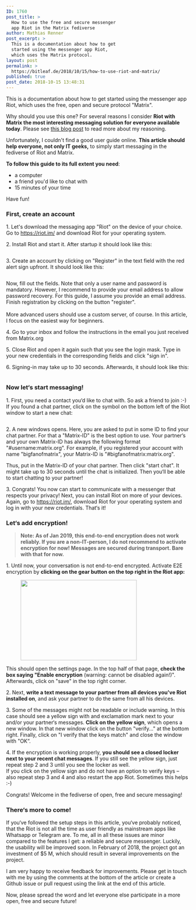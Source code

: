 ```yaml
---
ID: 1760
post_title: >
  How to use the free and secure messenger
  app Riot in the Matrix fediverse
author: Mathias Renner
post_excerpt: >
  This is a documentation about how to get
  started using the messenger app Riot,
  which uses the Matrix protocol.
layout: post
permalink: >
  https://bitleaf.de/2018/10/15/how-to-use-riot-and-matrix/
published: true
post_date: 2018-10-15 13:48:31
---
```

<!-- wp:paragraph -->
<p>This is a documentation about how to get started using the messenger app Riot, which uses the free, open and secure protocol "Matrix".</p>
<!-- /wp:paragraph -->

<!-- wp:paragraph -->
<p>Why should you use this one? For several reasons I consider <strong>Riot with Matrix the most interesting messaging solution for everyone available today</strong>. Please see <a href="https://bitleaf.de/2018/10/16/why-matrix-is-the-most-interesting-messaging-solution-today/">this blog post</a> to read more about my reasoning.</p>
<!-- /wp:paragraph -->

<!-- wp:paragraph -->
<p>Unfortunately, I couldn't find a good user guide online. <strong>This article should help everyone, not only IT geeks,</strong> to simply start messaging in the fediverse of Riot and Matrix. </p>
<!-- /wp:paragraph -->

<!-- wp:paragraph -->
<p><strong>To follow this guide to its full extent you need</strong>:</p>
<!-- /wp:paragraph -->

<!-- wp:list -->
<ul><li>a computer&nbsp;</li><li> a friend you'd like to chat with</li><li>15 minutes of your time</li></ul>
<!-- /wp:list -->

<!-- wp:paragraph -->
<p>Have fun!</p>
<!-- /wp:paragraph -->

<!-- wp:heading {"level":3} -->
<h3>First, create an account</h3>
<!-- /wp:heading -->

<!-- wp:paragraph -->
<p>1. Let's download the messaging app "Riot" on the device of your choice. Go to <a href="https://riot.im/">https://riot.im/</a> and download Riot for your operating system.</p>
<!-- /wp:paragraph -->

<!-- wp:paragraph -->
<p>2. Install Riot and start it. After startup it should look like this:</p>
<!-- /wp:paragraph -->

<!-- wp:image {"id":2005,"align":"center"} -->
<div class="wp-block-image"><figure class="aligncenter"><img src="https://bitleaf.de/wp-content/uploads/2019/01/riot-screenshot-after-start-1.png" alt="" class="wp-image-2005"/></figure></div>
<!-- /wp:image -->

<!-- wp:paragraph -->
<p>3. Create an account by clicking on "Register" in the text field with the red alert sign upfront. It should look like this:</p>
<!-- /wp:paragraph -->

<!-- wp:image {"id":2007,"align":"center"} -->
<div class="wp-block-image"><figure class="aligncenter"><img src="https://bitleaf.de/wp-content/uploads/2019/01/riot-screenshot-fields-to-register-1.png" alt="" class="wp-image-2007"/></figure></div>
<!-- /wp:image -->

<!-- wp:paragraph -->
<p>Now, fill out the fields. Note that only a user name and password is mandatory. However, I recommend to provide your email address to allow password recovery. For this guide, I assume you provide an email address.<br>Finish registration by clicking on the button "register".<br><br>More advanced users should use a custom server, of course. In this article, I focus on the easiest way for beginners.</p>
<!-- /wp:paragraph -->

<!-- wp:paragraph -->
<p>4. Go to your inbox and follow the instructions in the email you just received from Matrix.org</p>
<!-- /wp:paragraph -->

<!-- wp:paragraph -->
<p>5. Close Riot and open it again such that you see the login mask. Type in your new credentials in the corresponding fields and  click "sign in".</p>
<!-- /wp:paragraph -->

<!-- wp:paragraph -->
<p>6. Signing-in may take up to 30 seconds. Afterwards, it should look like this:</p>
<!-- /wp:paragraph -->

<!-- wp:image {"id":1763} -->
<figure class="wp-block-image"><img src="https://bitleaf.de/wp-content/uploads/2018/10/riot-full-scree.png" alt="" class="wp-image-1763"/></figure>
<!-- /wp:image -->

<!-- wp:heading {"level":3} -->
<h3>Now let‘s start messaging!</h3>
<!-- /wp:heading -->

<!-- wp:paragraph -->
<p>1. First, you need a contact you‘d like to chat with. So ask a friend to join :-) If you found a chat partner, click on the symbol on the bottom left of the Riot window to start a new chat:</p>
<!-- /wp:paragraph -->

<!-- wp:image {"id":1767,"align":"center"} -->
<div class="wp-block-image"><figure class="aligncenter"><img src="https://bitleaf.de/wp-content/uploads/2018/10/start-chat-arrow.png" alt="" class="wp-image-1767"/></figure></div>
<!-- /wp:image -->

<!-- wp:paragraph -->
<p>2. A new windows opens. Here, you are asked to put in some ID to find your chat partner. For that a "Matrix-ID" is the best option to use. Your partner‘s and your own Matrix-ID has always the following format "#username:matrix.org". For example, if you registered your account with name "bigfanofmatrix", your Matrix-ID is "#bigfanofmatrix:matrix.org".</p>
<!-- /wp:paragraph -->

<!-- wp:paragraph -->
<p>Thus, put in the Matrix-ID of your chat partner. Then click "start chat". It might take up to 30 seconds until the chat is initialized. Then you‘ll be able to start chatting to your partner!</p>
<!-- /wp:paragraph -->

<!-- wp:paragraph -->
<p>3. Congrats! You now can start to communicate with a messenger that respects your privacy! Next, you can install Riot on more of your devices. Again, go to <a href="https://riot.im/">https://riot.im/</a>, download Riot for your operating system and log in with your new credentials. That‘s it!</p>
<!-- /wp:paragraph -->

<!-- wp:heading {"level":3} -->
<h3>Let‘s add encryption!</h3>
<!-- /wp:heading -->

<!-- wp:quote -->
<blockquote class="wp-block-quote"><p><strong>Note: As of Jan 2019, this end-to-end encryption does not work reliably. If you are a non-IT-person, I do not recommend to activate encryption for now! Messages are secured during transport. Bare with that for now.</strong></p></blockquote>
<!-- /wp:quote -->

<!-- wp:paragraph -->
<p>1. Until now, your conversation is not end-to-end encrypted. Activate E2E encryption by <strong>clicking on the gear button on the top right in the Riot app:</strong><br></p>
<!-- /wp:paragraph -->

<!-- wp:image {"id":1782,"align":"center","width":318,"height":220} -->
<div class="wp-block-image"><figure class="aligncenter is-resized"><img src="https://bitleaf.de/wp-content/uploads/2018/10/settings-arrow.png" alt="" class="wp-image-1782" width="318" height="220"/></figure></div>
<!-- /wp:image -->

<!-- wp:paragraph -->
<p>This should open the settings page. In the top half of that page, <strong>check the box saying "Enable encryption</strong> (warning: cannot be disabled again!)". Afterwards, click on "save" in the top right corner.</p>
<!-- /wp:paragraph -->

<!-- wp:paragraph -->
<p>2. Next, <strong>write a text message to your partner from all devices you've Riot installed on</strong>, and ask your partner to do the same from all his devices.</p>
<!-- /wp:paragraph -->

<!-- wp:paragraph -->
<p>3. Some of the messages might not be readable or include warning. In this case should see a yellow sign with and exclamation mark next to your and/or your partner‘s messages. <strong>Click on the yellow sign</strong>, which opens a new window. In that new window click on the button "verify..." at the bottom right. Finally, click on "I verify that the keys match" and close the window with "OK“.</p>
<!-- /wp:paragraph -->

<!-- wp:paragraph -->
<p>4. If the encryption is working properly, <strong>you should see a closed locker next to your recent chat messages</strong>. If you still see the yellow sign, just repeat step 2 and 3 until you see the locker as well.<br>If you click on the yellow sign and do not have an option to verify keys – also repeat step 3 and 4 and also restart the app Riot. Sometimes this helps :-)</p>
<!-- /wp:paragraph -->

<!-- wp:paragraph -->
<p>Congrats! Welcome in the fediverse of open, free and secure messaging!</p>
<!-- /wp:paragraph -->

<!-- wp:heading {"level":3} -->
<h3>
<strong>There‘s
more to come!</strong></h3>
<!-- /wp:heading -->

<!-- wp:paragraph -->
<p>If you‘ve followed the setup steps in this article, you‘ve probably noticed, that the Riot is not all the time as user friendly as mainstream apps like Whatsapp or Telegram are. To me, all in all these issues are minor compared to the features I get: a reliable and secure messenger. Luckily, the usability will be improved soon. In February of 2018, the project got an investment of $5 M, which should result in several improvements on the project.</p>
<!-- /wp:paragraph -->

<!-- wp:paragraph -->
<p>I am very happy to receive feedback for improvements. Please get in touch with me by using the comments at the bottom of the article or create a Github issue or pull request using the link at the end of this article.</p>
<!-- /wp:paragraph -->

<!-- wp:paragraph -->
<p>Now, please spread the word and let everyone else participate in a more open, free and secure future!</p>
<!-- /wp:paragraph -->